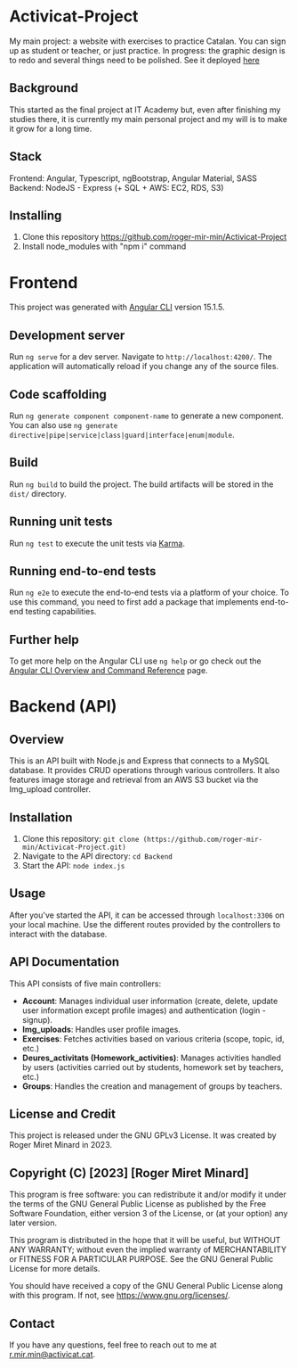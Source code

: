 # Activicat-Project
My main project: a website with exercises to practice Catalan. You can sign up as student or teacher, or just practice. In progress: the graphic design is to redo and several things need to be polished. See it deployed [here](http://activicat.cat)

## Background
This started as the final project at IT Academy but, even after finishing my studies there, it is currently my main personal project and my will is to make it grow for a long time.

## Stack
Frontend: Angular, Typescript, ngBootstrap, Angular Material, SASS
Backend: NodeJS - Express (+ SQL + AWS: EC2, RDS, S3)

## Installing
1. Clone this repository https://github.com/roger-mir-min/Activicat-Project
2. Install node_modules with "npm i" command

# Frontend
This project was generated with [Angular CLI](https://github.com/angular/angular-cli) version 15.1.5.

## Development server

Run `ng serve` for a dev server. Navigate to `http://localhost:4200/`. The application will automatically reload if you change any of the source files.

## Code scaffolding

Run `ng generate component component-name` to generate a new component. You can also use `ng generate directive|pipe|service|class|guard|interface|enum|module`.

## Build

Run `ng build` to build the project. The build artifacts will be stored in the `dist/` directory.

## Running unit tests

Run `ng test` to execute the unit tests via [Karma](https://karma-runner.github.io).

## Running end-to-end tests

Run `ng e2e` to execute the end-to-end tests via a platform of your choice. To use this command, you need to first add a package that implements end-to-end testing capabilities.

## Further help

To get more help on the Angular CLI use `ng help` or go check out the [Angular CLI Overview and Command Reference](https://angular.io/cli) page.

# Backend (API)

## Overview
This is an API built with Node.js and Express that connects to a MySQL database. It provides CRUD operations through various controllers. It also features image storage and retrieval from an AWS S3 bucket via the Img_upload controller.

## Installation
1. Clone this repository: `git clone (https://github.com/roger-mir-min/Activicat-Project.git)`
2. Navigate to the API directory: `cd Backend`
3. Start the API: `node index.js`

## Usage
After you've started the API, it can be accessed through `localhost:3306` on your local machine. Use the different routes provided by the controllers to interact with the database.

## API Documentation
This API consists of five main controllers:

- **Account**: Manages individual user information (create, delete, update user information except profile images) and authentication (login - signup).
- **Img_uploads**: Handles user profile images.
- **Exercises**: Fetches activities based on various criteria (scope, topic, id, etc.)
- **Deures_activitats (Homework_activities)**: Manages activities handled by users (activities carried out by students, homework set by teachers, etc.)
- **Groups**: Handles the creation and management of groups by teachers.

## License and Credit
This project is released under the GNU GPLv3 License. It was created by Roger Miret Minard in 2023.

## Copyright (C) [2023] [Roger Miret Minard]
This program is free software: you can redistribute it and/or modify
it under the terms of the GNU General Public License as published by
the Free Software Foundation, either version 3 of the License, or
(at your option) any later version.

This program is distributed in the hope that it will be useful,
but WITHOUT ANY WARRANTY; without even the implied warranty of
MERCHANTABILITY or FITNESS FOR A PARTICULAR PURPOSE.  See the
GNU General Public License for more details.

You should have received a copy of the GNU General Public License
along with this program.  If not, see <https://www.gnu.org/licenses/>.

## Contact
If you have any questions, feel free to reach out to me at r.mir.min@activicat.cat.

